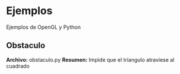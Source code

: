 # Ejemplos

Ejemplos de OpenGL y Python

## Obstaculo

**Archivo:** obstaculo.py
**Resumen:** Impide que el triangulo atraviese al cuadrado
